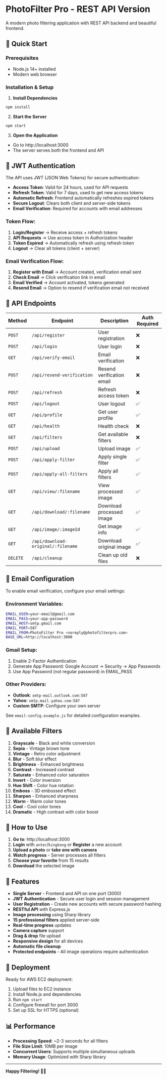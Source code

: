 # PhotoFilter Pro - REST API Version

A modern photo filtering application with REST API backend and beautiful frontend.

## 🚀 Quick Start

### Prerequisites
- Node.js 14+ installed
- Modern web browser

### Installation & Setup

1. **Install Dependencies**
```bash
npm install
```

2. **Start the Server**
```bash
npm start
```

3. **Open the Application**
- Go to http://localhost:3000
- The server serves both the frontend and API

## 🔐 JWT Authentication

The API uses JWT (JSON Web Tokens) for secure authentication:

- **Access Token**: Valid for 24 hours, used for API requests
- **Refresh Token**: Valid for 7 days, used to get new access tokens
- **Automatic Refresh**: Frontend automatically refreshes expired tokens
- **Secure Logout**: Clears both client and server-side tokens
- **Email Verification**: Required for accounts with email addresses

### Token Flow:
1. **Login/Register** → Receive access + refresh tokens
2. **API Requests** → Use access token in Authorization header
3. **Token Expired** → Automatically refresh using refresh token
4. **Logout** → Clear all tokens (client + server)

### Email Verification Flow:
1. **Register with Email** → Account created, verification email sent
2. **Check Email** → Click verification link in email
3. **Email Verified** → Account activated, tokens generated
4. **Resend Email** → Option to resend if verification email not received

## 📡 API Endpoints

| Method | Endpoint | Description | Auth Required |
|--------|----------|-------------|---------------|
| `POST` | `/api/register` | User registration | ❌ |
| `POST` | `/api/login` | User login | ❌ |
| `GET` | `/api/verify-email` | Email verification | ❌ |
| `POST` | `/api/resend-verification` | Resend verification email | ❌ |
| `POST` | `/api/refresh` | Refresh access token | ❌ |
| `POST` | `/api/logout` | User logout | ✅ |
| `GET` | `/api/profile` | Get user profile | ✅ |
| `GET` | `/api/health` | Health check | ❌ |
| `GET` | `/api/filters` | Get available filters | ❌ |
| `POST` | `/api/upload` | Upload image | ✅ |
| `POST` | `/api/apply-filter` | Apply single filter | ✅ |
| `POST` | `/api/apply-all-filters` | Apply all filters | ✅ |
| `GET` | `/api/view/:filename` | View processed image | ✅ |
| `GET` | `/api/download/:filename` | Download processed image | ✅ |
| `GET` | `/api/image/:imageId` | Get image info | ✅ |
| `GET` | `/api/download-original/:filename` | Download original image | ✅ |
| `DELETE` | `/api/cleanup` | Clean up old files | ❌ |

## 📧 Email Configuration

To enable email verification, configure your email settings:

### Environment Variables:
```bash
EMAIL_USER=your-email@gmail.com
EMAIL_PASS=your-app-password
EMAIL_HOST=smtp.gmail.com
EMAIL_PORT=587
EMAIL_FROM=PhotoFilter Pro <noreply@photofilterpro.com>
BASE_URL=http://localhost:3000
```

### Gmail Setup:
1. Enable 2-Factor Authentication
2. Generate App Password: Google Account → Security → App Passwords
3. Use App Password (not regular password) in EMAIL_PASS

### Other Providers:
- **Outlook**: `smtp-mail.outlook.com:587`
- **Yahoo**: `smtp.mail.yahoo.com:587`
- **Custom SMTP**: Configure your own server

See `email-config.example.js` for detailed configuration examples.

## 🎨 Available Filters

1. **Grayscale** - Black and white conversion
2. **Sepia** - Vintage brown tone
3. **Vintage** - Retro color adjustment
4. **Blur** - Soft blur effect
5. **Brightness** - Enhanced brightness
6. **Contrast** - Increased contrast
7. **Saturate** - Enhanced color saturation
8. **Invert** - Color inversion
9. **Hue Shift** - Color hue rotation
10. **Emboss** - 3D embossed effect
11. **Sharpen** - Enhanced sharpness
12. **Warm** - Warm color tones
13. **Cool** - Cool color tones
14. **Dramatic** - High contrast with color boost

## 📱 How to Use

1. **Go to**: http://localhost:3000
2. **Login** with `anter`/`kingkong` or **Register** a new account
3. **Upload a photo** or **take one with camera**
4. **Watch progress** - Server processes all filters
5. **Choose your favorite** from 15 results
6. **Download** the selected image

## 🔧 Features

- **Single Server** - Frontend and API on one port (3000)
- **JWT Authentication** - Secure user login and session management
- **User Registration** - Create new accounts with secure password hashing
- **RESTful API** with Express.js
- **Image processing** using Sharp library
- **15 professional filters** applied server-side
- **Real-time progress** updates
- **Camera capture** support
- **Drag & drop** file upload
- **Responsive design** for all devices
- **Automatic file cleanup**
- **Protected endpoints** - All image operations require authentication

## 🚀 Deployment

Ready for AWS EC2 deployment:
1. Upload files to EC2 instance
2. Install Node.js and dependencies
3. Run `npm start`
4. Configure firewall for port 3000
5. Set up SSL for HTTPS (optional)

## 📊 Performance

- **Processing Speed**: ~2-3 seconds for all filters
- **File Size Limit**: 10MB per image
- **Concurrent Users**: Supports multiple simultaneous uploads
- **Memory Usage**: Optimized with Sharp library

---

**Happy Filtering! 🎨📸**

